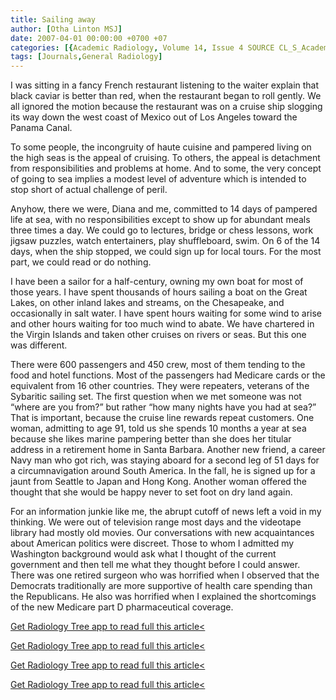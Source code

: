 ```yaml
---
title: Sailing away
author: [Otha Linton MSJ]
date: 2007-04-01 00:00:00 +0700 +07
categories: [{Academic Radiology, Volume 14, Issue 4 SOURCE CL_S_AcademicRadiologyVolume14Issue4 1}]
tags: [Journals,General Radiology]
---
```

I was sitting in a fancy French restaurant listening to the waiter explain that black caviar is better than red, when the restaurant began to roll gently. We all ignored the motion because the restaurant was on a cruise ship slogging its way down the west coast of Mexico out of Los Angeles toward the Panama Canal.

To some people, the incongruity of haute cuisine and pampered living on the high seas is the appeal of cruising. To others, the appeal is detachment from responsibilities and problems at home. And to some, the very concept of going to sea implies a modest level of adventure which is intended to stop short of actual challenge of peril.

Anyhow, there we were, Diana and me, committed to 14 days of pampered life at sea, with no responsibilities except to show up for abundant meals three times a day. We could go to lectures, bridge or chess lessons, work jigsaw puzzles, watch entertainers, play shuffleboard, swim. On 6 of the 14 days, when the ship stopped, we could sign up for local tours. For the most part, we could read or do nothing.

I have been a sailor for a half-century, owning my own boat for most of those years. I have spent thousands of hours sailing a boat on the Great Lakes, on other inland lakes and streams, on the Chesapeake, and occasionally in salt water. I have spent hours waiting for some wind to arise and other hours waiting for too much wind to abate. We have chartered in the Virgin Islands and taken other cruises on rivers or seas. But this one was different.

There were 600 passengers and 450 crew, most of them tending to the food and hotel functions. Most of the passengers had Medicare cards or the equivalent from 16 other countries. They were repeaters, veterans of the Sybaritic sailing set. The first question when we met someone was not “where are you from?” but rather “how many nights have you had at sea?” That is important, because the cruise line rewards repeat customers. One woman, admitting to age 91, told us she spends 10 months a year at sea because she likes marine pampering better than she does her titular address in a retirement home in Santa Barbara. Another new friend, a career Navy man who got rich, was staying aboard for a second leg of 51 days for a circumnavigation around South America. In the fall, he is signed up for a jaunt from Seattle to Japan and Hong Kong. Another woman offered the thought that she would be happy never to set foot on dry land again.

For an information junkie like me, the abrupt cutoff of news left a void in my thinking. We were out of television range most days and the videotape library had mostly old movies. Our conversations with new acquaintances about American politics were discreet. Those to whom I admitted my Washington background would ask what I thought of the current government and then tell me what they thought before I could answer. There was one retired surgeon who was horrified when I observed that the Democrats traditionally are more supportive of health care spending than the Republicans. He also was horrified when I explained the shortcomings of the new Medicare part D pharmaceutical coverage.

[Get Radiology Tree app to read full this article<](https://clinicalpub.com/app)

[Get Radiology Tree app to read full this article<](https://clinicalpub.com/app)

[Get Radiology Tree app to read full this article<](https://clinicalpub.com/app)

[Get Radiology Tree app to read full this article<](https://clinicalpub.com/app)